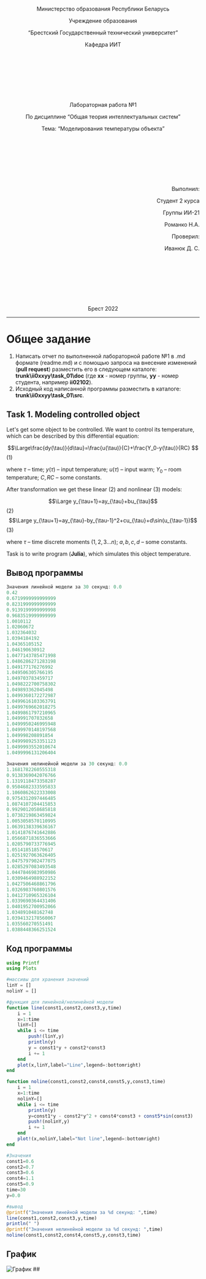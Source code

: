 <p style="text-align: center;">Министерство образования Республики Беларусь</p>
<p style="text-align: center;">Учреждение образования</p>
<p style="text-align: center;">“Брестский Государственный технический университет”</p>
<p style="text-align: center;">Кафедра ИИТ</p>
<div style="margin-bottom: 10em;"></div>
<p style="text-align: center;">Лабораторная работа №1</p>
<p style="text-align: center;">По дисциплине “Общая теория интеллектуальных систем”</p>
<p style="text-align: center;">Тема: “Моделирования температуры объекта”</p>
<div style="margin-bottom: 10em;"></div>
<p style="text-align: right;">Выполнил:</p>
<p style="text-align: right;">Студент 2 курса</p>
<p style="text-align: right;">Группы ИИ-21</p>
<p style="text-align: right;">Романко Н.А.</p>
<p style="text-align: right;">Проверил:</p>
<p style="text-align: right;">Иванюк Д. С.</p>
<div style="margin-bottom: 10em;"></div>
<p style="text-align: center;">Брест 2022</p>

---

# Общее задание #
1. Написать отчет по выполненной лабораторной работе №1 в .md формате (readme.md) и с помощью запроса на внесение изменений (**pull request**) разместить его в следующем каталоге: **trunk\ii0xxyy\task_01\doc** (где **xx** - номер группы, **yy** - номер студента, например **ii02102**).
2. Исходный код написанной программы разместить в каталоге: **trunk\ii0xxyy\task_01\src**.

## Task 1. Modeling controlled object ##
Let's get some object to be controlled. We want to control its temperature, which can be described by this differential equation:

$$\Large\frac{dy(\tau)}{d\tau}=\frac{u(\tau)}{C}+\frac{Y_0-y(\tau)}{RC} $$ (1)

where $\tau$ – time; $y(\tau)$ – input temperature; $u(\tau)$ – input warm; $Y_0$ – room temperature; $C,RC$ – some constants.

After transformation we get these linear (2) and nonlinear (3) models:

$$\Large y_{\tau+1}=ay_{\tau}+bu_{\tau}$$ (2)
$$\Large y_{\tau+1}=ay_{\tau}-by_{\tau-1}^2+cu_{\tau}+d\sin(u_{\tau-1})$$ (3)

where $\tau$ – time discrete moments ($1,2,3{\dots}n$); $a,b,c,d$ – some constants.

Task is to write program (**Julia**), which simulates this object temperature.
	
## Вывод программы ##
```julia
Значения линейной модели за 30 секунд: 0.0
0.42
0.6719999999999999
0.8231999999999999
0.9139199999999998
0.9683519999999999
1.0010112
1.02060672
1.032364032
1.0394184192
1.04365105152
1.046190630912
1.0477143785471998
1.0486286271283198
1.049177176276992
1.049506305766195
1.049703783459717
1.0498222700758302
1.049893362045498
1.0499360172272987
1.0499616103363791
1.0499769662018275
1.0499861797210965
1.049991707832658
1.0499950246995948
1.0499970148197568
1.049998208891854
1.0499989253351123
1.0499993552010674
1.0499996131206404
 
Значения нелинейной модели за 30 секунд: 0.0
1.1681782260555318
0.9138369042076766
1.1319118473358287
0.9504682333595833
1.1060862622333008
0.9754312097446485
1.0874107204415853
0.9929012058685818
1.0738219863459824
1.0053058570110995
1.0639138339636167
1.0141876741642886
1.0566871836553666
1.0205790733776945
1.051418518570617
1.0251927063626405
1.0475797902477075
1.0285297083493548
1.0447846983950986
1.0309464988922152
1.0427506468861796
1.0326983760801576
1.0412710965326104
1.0339690364431406
1.0401952700952066
1.034891048162748
1.0394132178560067
1.035560270551491
1.0388448366251524
```
## Код программы ##

```julia
using Printf
using Plots

#массивы для хранения значений
linY = []
nolinY = []

#функция для линейной/нелинейной модели
function line(const1,const2,const3,y,time)
    i = 1
    x=1:time
    linY=[]
    while i <= time
        push!(linY,y)
        println(y)
        y = const1*y + const2*const3
        i += 1
    end
    plot(x,linY,label="Line",legend=:bottomright)
end

function noline(const1,const2,const4,const5,y,const3,time)
    i = 1
    x=1:time
    nolinY=[]
    while i <= time
        println(y)
        y=const1*y - const2*y^2 + const4*const3 + const5*sin(const3)
        push!(nolinY,y)
        i += 1
    end
    plot!(x,nolinY,label="Not line",legend=:bottomright)
end

#Значения
const1=0.6
const2=0.7
const3=0.6
const4=1.1
const5=0.9
time=30
y=0.0

#вывод
@printf("Значения линейной модели за %d секунд: ",time)
line(const1,const2,const3,y,time)
println(" ")
@printf("Значения нелинейной модели за %d секунд: ",time)
noline(const1,const2,const4,const5,y,const3,time)
```
## График
<img src = "C:\work\otis\Снимок экрана 2022-11-03 171630.png" alt = "График">
##